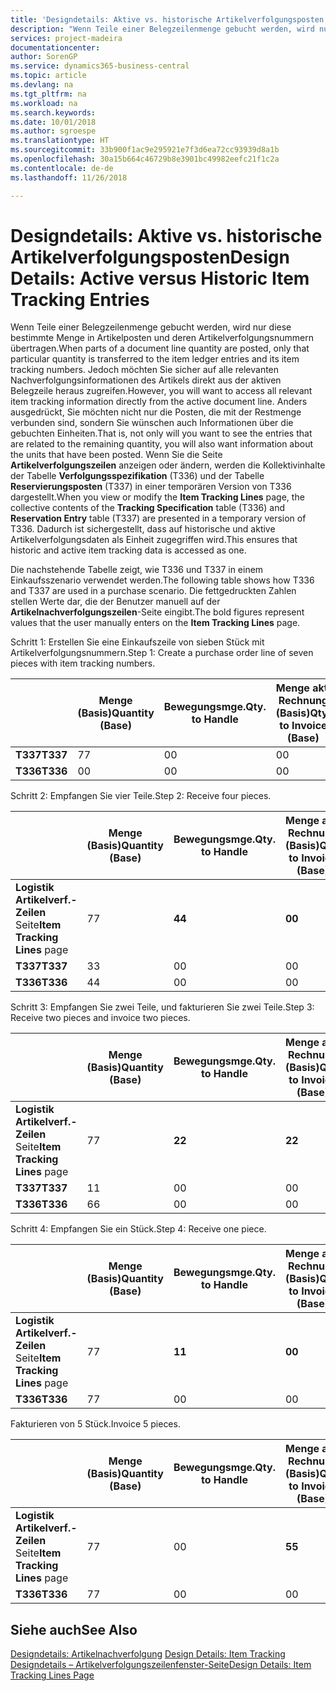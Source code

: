 ```yaml
---
title: 'Designdetails: Aktive vs. historische Artikelverfolgungsposten | Microsoft Docs'
description: "Wenn Teile einer Belegzeilenmenge gebucht werden, wird nur diese bestimmte Menge in Artikelposten und deren Artikelverfolgungsnummern übertragen. Jedoch möchten Sie sicher auf alle relevanten Nachverfolgungsinformationen des Artikels direkt aus der aktiven Belegzeile heraus zugreifen. Anders ausgedrückt, Sie möchten nicht nur die Posten, die mit der Restmenge verbunden sind, sondern Sie wünschen auch Informationen über die gebuchten Einheiten. Wenn Sie die Seite **Artikelverfolgungszeilen** anzeigen oder ändern, werden die Kollektivinhalte der Tabelle **Verfolgungsspezifikation** (T336) und der Tabelle **Reservierungsposten** (T337) in einer temporären Version von T336 dargestellt. Dadurch ist sichergestellt, dass auf historische und aktive Artikelverfolgungsdaten als Einheit zugegriffen wird."
services: project-madeira
documentationcenter: 
author: SorenGP
ms.service: dynamics365-business-central
ms.topic: article
ms.devlang: na
ms.tgt_pltfrm: na
ms.workload: na
ms.search.keywords: 
ms.date: 10/01/2018
ms.author: sgroespe
ms.translationtype: HT
ms.sourcegitcommit: 33b900f1ac9e295921e7f3d6ea72cc93939d8a1b
ms.openlocfilehash: 30a15b664c46729b8e3901bc49982eefc21f1c2a
ms.contentlocale: de-de
ms.lasthandoff: 11/26/2018

---
```

# <a name="design-details-active-versus-historic-item-tracking-entries"></a><span data-ttu-id="a92a7-107">Designdetails: Aktive vs. historische Artikelverfolgungsposten</span><span class="sxs-lookup"><span data-stu-id="a92a7-107">Design Details: Active versus Historic Item Tracking Entries</span></span>
<span data-ttu-id="a92a7-108">Wenn Teile einer Belegzeilenmenge gebucht werden, wird nur diese bestimmte Menge in Artikelposten und deren Artikelverfolgungsnummern übertragen.</span><span class="sxs-lookup"><span data-stu-id="a92a7-108">When parts of a document line quantity are posted, only that particular quantity is transferred to the item ledger entries and its item tracking numbers.</span></span> <span data-ttu-id="a92a7-109">Jedoch möchten Sie sicher auf alle relevanten Nachverfolgungsinformationen des Artikels direkt aus der aktiven Belegzeile heraus zugreifen.</span><span class="sxs-lookup"><span data-stu-id="a92a7-109">However, you will want to access all relevant item tracking information directly from the active document line.</span></span> <span data-ttu-id="a92a7-110">Anders ausgedrückt, Sie möchten nicht nur die Posten, die mit der Restmenge verbunden sind, sondern Sie wünschen auch Informationen über die gebuchten Einheiten.</span><span class="sxs-lookup"><span data-stu-id="a92a7-110">That is, not only will you want to see the entries that are related to the remaining quantity, you will also want information about the units that have been posted.</span></span> <span data-ttu-id="a92a7-111">Wenn Sie die Seite **Artikelverfolgungszeilen** anzeigen oder ändern, werden die Kollektivinhalte der Tabelle **Verfolgungsspezifikation** (T336) und der Tabelle **Reservierungsposten** (T337) in einer temporären Version von T336 dargestellt.</span><span class="sxs-lookup"><span data-stu-id="a92a7-111">When you view or modify the **Item Tracking Lines** page, the collective contents of the **Tracking Specification** table (T336) and **Reservation Entry** table (T337) are presented in a temporary version of T336.</span></span> <span data-ttu-id="a92a7-112">Dadurch ist sichergestellt, dass auf historische und aktive Artikelverfolgungsdaten als Einheit zugegriffen wird.</span><span class="sxs-lookup"><span data-stu-id="a92a7-112">This ensures that historic and active item tracking data is accessed as one.</span></span>  

 <span data-ttu-id="a92a7-113">Die nachstehende Tabelle zeigt, wie T336 und T337 in einem Einkaufsszenario verwendet werden.</span><span class="sxs-lookup"><span data-stu-id="a92a7-113">The following table shows how T336 and T337 are used in a purchase scenario.</span></span> <span data-ttu-id="a92a7-114">Die fettgedruckten Zahlen stellen Werte dar, die der Benutzer manuell auf der **Artikelnachverfolgungszeilen**-Seite eingibt.</span><span class="sxs-lookup"><span data-stu-id="a92a7-114">The bold figures represent values that the user manually enters on the **Item Tracking Lines** page.</span></span>  

 <span data-ttu-id="a92a7-115">Schritt 1: Erstellen Sie eine Einkaufszeile von sieben Stück mit Artikelverfolgungsnummern.</span><span class="sxs-lookup"><span data-stu-id="a92a7-115">Step 1: Create a purchase order line of seven pieces with item tracking numbers.</span></span>  

||<span data-ttu-id="a92a7-116">**Menge (Basis)**</span><span class="sxs-lookup"><span data-stu-id="a92a7-116">**Quantity (Base)**</span></span>|<span data-ttu-id="a92a7-117">**Bewegungsmge.**</span><span class="sxs-lookup"><span data-stu-id="a92a7-117">**Qty. to Handle**</span></span>|<span data-ttu-id="a92a7-118">**Menge akt. Rechnung (Basis)**</span><span class="sxs-lookup"><span data-stu-id="a92a7-118">**Qty. to Invoice (Base)**</span></span>|<span data-ttu-id="a92a7-119">**Geb. Bewegungsmenge (Basis)**</span><span class="sxs-lookup"><span data-stu-id="a92a7-119">**Quantity Handled (Base)**</span></span>|<span data-ttu-id="a92a7-120">**Bereits berech. Menge (Basis)**</span><span class="sxs-lookup"><span data-stu-id="a92a7-120">**Quantity Invoiced (Base)**</span></span>|  
|-|----------------------------------------------|--------------------------------------------|------------------------------------------------------|-------------------------------------------------------|--------------------------------------------------------|  
|<span data-ttu-id="a92a7-121">**T337**</span><span class="sxs-lookup"><span data-stu-id="a92a7-121">**T337**</span></span>|<span data-ttu-id="a92a7-122">7</span><span class="sxs-lookup"><span data-stu-id="a92a7-122">7</span></span>|<span data-ttu-id="a92a7-123">0</span><span class="sxs-lookup"><span data-stu-id="a92a7-123">0</span></span>|<span data-ttu-id="a92a7-124">0</span><span class="sxs-lookup"><span data-stu-id="a92a7-124">0</span></span>|<span data-ttu-id="a92a7-125">0</span><span class="sxs-lookup"><span data-stu-id="a92a7-125">0</span></span>|<span data-ttu-id="a92a7-126">0</span><span class="sxs-lookup"><span data-stu-id="a92a7-126">0</span></span>|  
|<span data-ttu-id="a92a7-127">**T336**</span><span class="sxs-lookup"><span data-stu-id="a92a7-127">**T336**</span></span>|<span data-ttu-id="a92a7-128">0</span><span class="sxs-lookup"><span data-stu-id="a92a7-128">0</span></span>|<span data-ttu-id="a92a7-129">0</span><span class="sxs-lookup"><span data-stu-id="a92a7-129">0</span></span>|<span data-ttu-id="a92a7-130">0</span><span class="sxs-lookup"><span data-stu-id="a92a7-130">0</span></span>|<span data-ttu-id="a92a7-131">0</span><span class="sxs-lookup"><span data-stu-id="a92a7-131">0</span></span>|<span data-ttu-id="a92a7-132">0</span><span class="sxs-lookup"><span data-stu-id="a92a7-132">0</span></span>|  

 <span data-ttu-id="a92a7-133">Schritt 2: Empfangen Sie vier Teile.</span><span class="sxs-lookup"><span data-stu-id="a92a7-133">Step 2: Receive four pieces.</span></span>  

||<span data-ttu-id="a92a7-134">**Menge (Basis)**</span><span class="sxs-lookup"><span data-stu-id="a92a7-134">**Quantity (Base)**</span></span>|<span data-ttu-id="a92a7-135">**Bewegungsmge.**</span><span class="sxs-lookup"><span data-stu-id="a92a7-135">**Qty. to Handle**</span></span>|<span data-ttu-id="a92a7-136">**Menge akt. Rechnung (Basis)**</span><span class="sxs-lookup"><span data-stu-id="a92a7-136">**Qty. to Invoice (Base)**</span></span>|<span data-ttu-id="a92a7-137">**Geb. Bewegungsmenge (Basis)**</span><span class="sxs-lookup"><span data-stu-id="a92a7-137">**Quantity Handled (Base)**</span></span>|<span data-ttu-id="a92a7-138">**Bereits berech. Menge (Basis)**</span><span class="sxs-lookup"><span data-stu-id="a92a7-138">**Quantity Invoiced (Base)**</span></span>|  
|-|----------------------------------------------|--------------------------------------------|------------------------------------------------------|-------------------------------------------------------|--------------------------------------------------------|  
|<span data-ttu-id="a92a7-139">**Logistik Artikelverf.-Zeilen** Seite</span><span class="sxs-lookup"><span data-stu-id="a92a7-139">**Item Tracking Lines** page</span></span>|<span data-ttu-id="a92a7-140">7</span><span class="sxs-lookup"><span data-stu-id="a92a7-140">7</span></span>|<span data-ttu-id="a92a7-141">**4**</span><span class="sxs-lookup"><span data-stu-id="a92a7-141">**4**</span></span>|<span data-ttu-id="a92a7-142">**0**</span><span class="sxs-lookup"><span data-stu-id="a92a7-142">**0**</span></span>|<span data-ttu-id="a92a7-143">0</span><span class="sxs-lookup"><span data-stu-id="a92a7-143">0</span></span>|<span data-ttu-id="a92a7-144">0</span><span class="sxs-lookup"><span data-stu-id="a92a7-144">0</span></span>|  
|<span data-ttu-id="a92a7-145">**T337**</span><span class="sxs-lookup"><span data-stu-id="a92a7-145">**T337**</span></span>|<span data-ttu-id="a92a7-146">3</span><span class="sxs-lookup"><span data-stu-id="a92a7-146">3</span></span>|<span data-ttu-id="a92a7-147">0</span><span class="sxs-lookup"><span data-stu-id="a92a7-147">0</span></span>|<span data-ttu-id="a92a7-148">0</span><span class="sxs-lookup"><span data-stu-id="a92a7-148">0</span></span>|<span data-ttu-id="a92a7-149">0</span><span class="sxs-lookup"><span data-stu-id="a92a7-149">0</span></span>|<span data-ttu-id="a92a7-150">0</span><span class="sxs-lookup"><span data-stu-id="a92a7-150">0</span></span>|  
|<span data-ttu-id="a92a7-151">**T336**</span><span class="sxs-lookup"><span data-stu-id="a92a7-151">**T336**</span></span>|<span data-ttu-id="a92a7-152">4</span><span class="sxs-lookup"><span data-stu-id="a92a7-152">4</span></span>|<span data-ttu-id="a92a7-153">0</span><span class="sxs-lookup"><span data-stu-id="a92a7-153">0</span></span>|<span data-ttu-id="a92a7-154">0</span><span class="sxs-lookup"><span data-stu-id="a92a7-154">0</span></span>|<span data-ttu-id="a92a7-155">4</span><span class="sxs-lookup"><span data-stu-id="a92a7-155">4</span></span>|<span data-ttu-id="a92a7-156">0</span><span class="sxs-lookup"><span data-stu-id="a92a7-156">0</span></span>|  

 <span data-ttu-id="a92a7-157">Schritt 3: Empfangen Sie zwei Teile, und fakturieren Sie zwei Teile.</span><span class="sxs-lookup"><span data-stu-id="a92a7-157">Step 3: Receive two pieces and invoice two pieces.</span></span>  

||<span data-ttu-id="a92a7-158">**Menge (Basis)**</span><span class="sxs-lookup"><span data-stu-id="a92a7-158">**Quantity (Base)**</span></span>|<span data-ttu-id="a92a7-159">**Bewegungsmge.**</span><span class="sxs-lookup"><span data-stu-id="a92a7-159">**Qty. to Handle**</span></span>|<span data-ttu-id="a92a7-160">**Menge akt. Rechnung (Basis)**</span><span class="sxs-lookup"><span data-stu-id="a92a7-160">**Qty. to Invoice (Base)**</span></span>|<span data-ttu-id="a92a7-161">**Geb. Bewegungsmenge (Basis)**</span><span class="sxs-lookup"><span data-stu-id="a92a7-161">**Quantity Handled (Base)**</span></span>|<span data-ttu-id="a92a7-162">**Bereits berech. Menge (Basis)**</span><span class="sxs-lookup"><span data-stu-id="a92a7-162">**Quantity Invoiced (Base)**</span></span>|  
|-|----------------------------------------------|--------------------------------------------|------------------------------------------------------|-------------------------------------------------------|--------------------------------------------------------|  
|<span data-ttu-id="a92a7-163">**Logistik Artikelverf.-Zeilen** Seite</span><span class="sxs-lookup"><span data-stu-id="a92a7-163">**Item Tracking Lines** page</span></span>|<span data-ttu-id="a92a7-164">7</span><span class="sxs-lookup"><span data-stu-id="a92a7-164">7</span></span>|<span data-ttu-id="a92a7-165">**2**</span><span class="sxs-lookup"><span data-stu-id="a92a7-165">**2**</span></span>|<span data-ttu-id="a92a7-166">**2**</span><span class="sxs-lookup"><span data-stu-id="a92a7-166">**2**</span></span>|<span data-ttu-id="a92a7-167">4</span><span class="sxs-lookup"><span data-stu-id="a92a7-167">4</span></span>|<span data-ttu-id="a92a7-168">0</span><span class="sxs-lookup"><span data-stu-id="a92a7-168">0</span></span>|  
|<span data-ttu-id="a92a7-169">**T337**</span><span class="sxs-lookup"><span data-stu-id="a92a7-169">**T337**</span></span>|<span data-ttu-id="a92a7-170">1</span><span class="sxs-lookup"><span data-stu-id="a92a7-170">1</span></span>|<span data-ttu-id="a92a7-171">0</span><span class="sxs-lookup"><span data-stu-id="a92a7-171">0</span></span>|<span data-ttu-id="a92a7-172">0</span><span class="sxs-lookup"><span data-stu-id="a92a7-172">0</span></span>|<span data-ttu-id="a92a7-173">0</span><span class="sxs-lookup"><span data-stu-id="a92a7-173">0</span></span>|<span data-ttu-id="a92a7-174">0</span><span class="sxs-lookup"><span data-stu-id="a92a7-174">0</span></span>|  
|<span data-ttu-id="a92a7-175">**T336**</span><span class="sxs-lookup"><span data-stu-id="a92a7-175">**T336**</span></span>|<span data-ttu-id="a92a7-176">6</span><span class="sxs-lookup"><span data-stu-id="a92a7-176">6</span></span>|<span data-ttu-id="a92a7-177">0</span><span class="sxs-lookup"><span data-stu-id="a92a7-177">0</span></span>|<span data-ttu-id="a92a7-178">0</span><span class="sxs-lookup"><span data-stu-id="a92a7-178">0</span></span>|<span data-ttu-id="a92a7-179">6</span><span class="sxs-lookup"><span data-stu-id="a92a7-179">6</span></span>|<span data-ttu-id="a92a7-180">2</span><span class="sxs-lookup"><span data-stu-id="a92a7-180">2</span></span>|  

 <span data-ttu-id="a92a7-181">Schritt 4: Empfangen Sie ein Stück.</span><span class="sxs-lookup"><span data-stu-id="a92a7-181">Step 4: Receive one piece.</span></span>  

||<span data-ttu-id="a92a7-182">**Menge (Basis)**</span><span class="sxs-lookup"><span data-stu-id="a92a7-182">**Quantity (Base)**</span></span>|<span data-ttu-id="a92a7-183">**Bewegungsmge.**</span><span class="sxs-lookup"><span data-stu-id="a92a7-183">**Qty. to Handle**</span></span>|<span data-ttu-id="a92a7-184">**Menge akt. Rechnung (Basis)**</span><span class="sxs-lookup"><span data-stu-id="a92a7-184">**Qty. to Invoice (Base)**</span></span>|<span data-ttu-id="a92a7-185">**Geb. Bewegungsmenge (Basis)**</span><span class="sxs-lookup"><span data-stu-id="a92a7-185">**Quantity Handled (Base)**</span></span>|<span data-ttu-id="a92a7-186">**Bereits berech. Menge (Basis)**</span><span class="sxs-lookup"><span data-stu-id="a92a7-186">**Quantity Invoiced (Base)**</span></span>|  
|-|----------------------------------------------|--------------------------------------------|------------------------------------------------------|-------------------------------------------------------|--------------------------------------------------------|  
|<span data-ttu-id="a92a7-187">**Logistik Artikelverf.-Zeilen** Seite</span><span class="sxs-lookup"><span data-stu-id="a92a7-187">**Item Tracking Lines** page</span></span>|<span data-ttu-id="a92a7-188">7</span><span class="sxs-lookup"><span data-stu-id="a92a7-188">7</span></span>|<span data-ttu-id="a92a7-189">**1**</span><span class="sxs-lookup"><span data-stu-id="a92a7-189">**1**</span></span>|<span data-ttu-id="a92a7-190">**0**</span><span class="sxs-lookup"><span data-stu-id="a92a7-190">**0**</span></span>|<span data-ttu-id="a92a7-191">6</span><span class="sxs-lookup"><span data-stu-id="a92a7-191">6</span></span>|<span data-ttu-id="a92a7-192">2</span><span class="sxs-lookup"><span data-stu-id="a92a7-192">2</span></span>|  
|<span data-ttu-id="a92a7-193">**T336**</span><span class="sxs-lookup"><span data-stu-id="a92a7-193">**T336**</span></span>|<span data-ttu-id="a92a7-194">7</span><span class="sxs-lookup"><span data-stu-id="a92a7-194">7</span></span>|<span data-ttu-id="a92a7-195">0</span><span class="sxs-lookup"><span data-stu-id="a92a7-195">0</span></span>|<span data-ttu-id="a92a7-196">0</span><span class="sxs-lookup"><span data-stu-id="a92a7-196">0</span></span>|<span data-ttu-id="a92a7-197">7</span><span class="sxs-lookup"><span data-stu-id="a92a7-197">7</span></span>|<span data-ttu-id="a92a7-198">2</span><span class="sxs-lookup"><span data-stu-id="a92a7-198">2</span></span>|  

 <span data-ttu-id="a92a7-199">Fakturieren von 5 Stück.</span><span class="sxs-lookup"><span data-stu-id="a92a7-199">Invoice 5 pieces.</span></span>  

||<span data-ttu-id="a92a7-200">**Menge (Basis)**</span><span class="sxs-lookup"><span data-stu-id="a92a7-200">**Quantity (Base)**</span></span>|<span data-ttu-id="a92a7-201">**Bewegungsmge.**</span><span class="sxs-lookup"><span data-stu-id="a92a7-201">**Qty. to Handle**</span></span>|<span data-ttu-id="a92a7-202">**Menge akt. Rechnung (Basis)**</span><span class="sxs-lookup"><span data-stu-id="a92a7-202">**Qty. to Invoice (Base)**</span></span>|<span data-ttu-id="a92a7-203">**Geb. Bewegungsmenge (Basis)**</span><span class="sxs-lookup"><span data-stu-id="a92a7-203">**Quantity Handled (Base)**</span></span>|<span data-ttu-id="a92a7-204">**Bereits berech. Menge (Basis)**</span><span class="sxs-lookup"><span data-stu-id="a92a7-204">**Quantity Invoiced (Base)**</span></span>|  
|-|----------------------------------------------|--------------------------------------------|------------------------------------------------------|-------------------------------------------------------|--------------------------------------------------------|  
|<span data-ttu-id="a92a7-205">**Logistik Artikelverf.-Zeilen** Seite</span><span class="sxs-lookup"><span data-stu-id="a92a7-205">**Item Tracking Lines** page</span></span>|<span data-ttu-id="a92a7-206">7</span><span class="sxs-lookup"><span data-stu-id="a92a7-206">7</span></span>|<span data-ttu-id="a92a7-207">0</span><span class="sxs-lookup"><span data-stu-id="a92a7-207">0</span></span>|<span data-ttu-id="a92a7-208">**5**</span><span class="sxs-lookup"><span data-stu-id="a92a7-208">**5**</span></span>|<span data-ttu-id="a92a7-209">7</span><span class="sxs-lookup"><span data-stu-id="a92a7-209">7</span></span>|<span data-ttu-id="a92a7-210">2</span><span class="sxs-lookup"><span data-stu-id="a92a7-210">2</span></span>|  
|<span data-ttu-id="a92a7-211">**T336**</span><span class="sxs-lookup"><span data-stu-id="a92a7-211">**T336**</span></span>|<span data-ttu-id="a92a7-212">7</span><span class="sxs-lookup"><span data-stu-id="a92a7-212">7</span></span>|<span data-ttu-id="a92a7-213">0</span><span class="sxs-lookup"><span data-stu-id="a92a7-213">0</span></span>|<span data-ttu-id="a92a7-214">0</span><span class="sxs-lookup"><span data-stu-id="a92a7-214">0</span></span>|<span data-ttu-id="a92a7-215">7</span><span class="sxs-lookup"><span data-stu-id="a92a7-215">7</span></span>|<span data-ttu-id="a92a7-216">7</span><span class="sxs-lookup"><span data-stu-id="a92a7-216">7</span></span>|  

## <a name="see-also"></a><span data-ttu-id="a92a7-217">Siehe auch</span><span class="sxs-lookup"><span data-stu-id="a92a7-217">See Also</span></span>  
 <span data-ttu-id="a92a7-218">[Designdetails: Artikelnachverfolgung](design-details-item-tracking.md) </span><span class="sxs-lookup"><span data-stu-id="a92a7-218">[Design Details: Item Tracking](design-details-item-tracking.md) </span></span>  
 [<span data-ttu-id="a92a7-219">Designdetails – Artikelverfolgungszeilenfenster-Seite</span><span class="sxs-lookup"><span data-stu-id="a92a7-219">Design Details: Item Tracking Lines Page</span></span>](design-details-item-tracking-lines-window.md)

